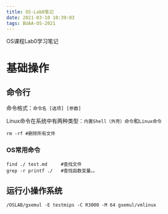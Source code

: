 ```yaml
---
title: OS-Lab0笔记
date: 2021-03-10 10:39:03
tags: BUAA-OS-2021
---
```


OS课程Lab0学习笔记

<!--more-->

# 基础操作

## 命令行

命令格式：`命令名 [选项] [参数]`

Linux命令在系统中有两种类型：`内置Shell（外壳）命令`和`Linux命令`

```shell
rm -rf #删除所有文件
```

### OS常用命令

```shell
find ./ test.md 	#查找文件
grep -r printf ./ 	#查找函数变量。。
```

## 运行小操作系统

```shell
/OSLAB/gxemul -E testmips -C R3000 -M 64 gxemul/vmlinux
```

